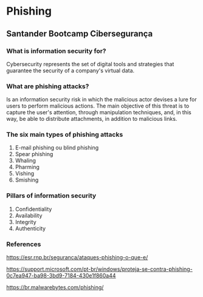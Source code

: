 # Phishing

## Santander Bootcamp Cibersegurança

### What is information security for?

Cybersecurity represents the set of digital tools and strategies that guarantee the security of a company's virtual data.

### What are phishing attacks?

Is an information security risk in which the malicious actor devises a lure for users to perform malicious actions. The main objective of this threat is to capture the user's attention, through manipulation techniques, and, in this way, be able to distribute attachments, in addition to malicious links.

### The six main types of phishing attacks

1.  E-mail phishing ou blind phishing
2.  Spear phishing
3.  Whaling
4.  Pharming
5.  Vishing
6.  Smishing

### Pillars of information security

1. Confidentiality
2. Availability
3. Integrity
4. Authenticity

### References

https://esr.rnp.br/seguranca/ataques-phishing-o-que-e/

https://support.microsoft.com/pt-br/windows/proteja-se-contra-phishing-0c7ea947-ba98-3bd9-7184-430e1f860a44

https://br.malwarebytes.com/phishing/

